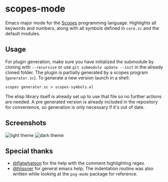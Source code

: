 # scopes-mode
Emacs major mode for the [Scopes](http://scopes.rocks/) programming language.
Highlights all keywords and numbers, along with all symbols defined in
`core.sc` and the default modules.

## Usage
For plugin generation, make sure you have initialized the submodule by cloning with `--recursive` or use `git submodule update --init` in the already cloned folder.
The plugin is partially generated by a scopes program (`generator.sc`). To generate a new
version launch in a shell:

`scopes generator.sc > scopes-symbols.el`

The elisp library itself is already set up to use that file so no further
actions are needed. A pre generated version is already included in the
repository for convenience, so generation is only necessary if it's out of date.

## Screenshots
![light theme](https://cdn.discordapp.com/attachments/329404808643608586/644291595944067072/unknown.png)
![dark theme](https://media.discordapp.net/attachments/329404808643608586/644292579835248705/unknown.png)

## Special thanks

- [@flatwhatson](https://github.com/flatwhatson) for the help with the comment highlighting regex.
- [@hlissner](https://github.com/hlissner) for general emacs help; The indentation routine was also written
  while looking at the `pug-mode` package for reference.
